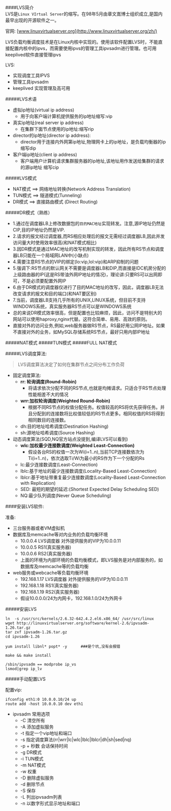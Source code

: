 ####LVS简介      
LVS是`Linux VIrtual Server`的缩写。在98年5月由章文嵩博士组织成立,是国内最早出现的开源软件之一。   

官网:
[www.linuxvirtualserver.org](http://www.linuxvirtualserver.org/zh/)       
      
LVS负载均衡调度技术是在Linux内核中实现的。使用该软件配置LVS时，不能直接配置内核中的ipvs，而需要使用ipvs的管理工具ipvsadm进行管理。也可用keeplived软件直接管理ipvs      
      
LVS:

* 实现调度工具IPVS      
* 管理工具ipvsadm     
* keeplived 实现管理及高可用      

#####LVS术语        
      
* 虚拟ip地址(virtual ip address)      
    * 用于向客户端计算机提供服务的ip地址缩写:vip        
* 真实ip地址(real server ip address)      
    * 在集群下面节点使用的ip地址:缩写rip        
* director的ip地址(director ip address):         
    * director用于连接内外网第ip地址,物理网卡上的ip地址，是负载均衡器的ip 缩写dip     
* 客户端ip地址(client ip address)      
    * 客户端用户计算机请求集群服务器的ip地址,该地址用作发送给集群的请求的源ip地址 缩写cip      
      
#####LVS模式        
      
* NAT模式 ==> 网络地址转换(Network Address Translation)       
* TUN模式 ==> 隧道模式(Tunneling)       
* DR模式  ==> 直接路由模式 (Direct Routing)       
      
#####DR模式（熟练）

* 1.通过在调度器LB上修改数据包的`目的MAC地址`实现转发。注意,源IP地址仍然是CIP,目的IP地址仍然是VIP.
* 2.请求的报文经过调度器,而RS相应处理后的报文无需经过调度器LB,因此并发访问量大时使用效率很高(和NAT模式相比)
* 3.因DR模式是通过MAC地址的改写机制实现的转发，因此所有RS节点和调度器LB只能在一个局域网LAN中(小缺点)
* 4.需要注意RS节点的VIP的绑定(lo:vip,lol:vip)和ARP抑制的问题
* 5.强调下:RS节点的默认网关不需要是调度器LB和DIP,而直接是IDC机房分配的上级路由器的IP(这是RS带油外网IP地址的情况)，理论讲:只要RS可以出网即可，不是必须要配置外网IP
* 6.由于DR模式的调度器仅进行了目的MAC地址的改写，因此，调度器LB无法改变请求的报文和目的端口(和NAT要区别)
* 7.当前，调度器LB支持几乎所有的UNIX,LINUX系统，但目前不支持WINDOWS系统，真实服务器RS节点可以是WINDOWS系统
* 总的来说DR模式效率很高，但是配置也比较麻烦，因此，访问不是特别大的网站可以使用haproxy,nginx代替。这符合简单、易用、高效的原则。
* 直接对外的访问业务,例如,web服务器做RS节点，RS最好用公网IP地址。如果不直接对外的业务，如MySQL存储系统RS节点，最好只用内部IP地址

#####NAT模式
#####TUN模式
#####FULL NAT模式

#####LVS调度算法:

>LVS调度算法决定了如何在集群节点之间分布工作负荷

* 固定调度算法:
    - **rr: 轮询调度(Round-Robin)**
        + 将请求依次分配不同的RS节点,也就是均摊请求。只适合于RS节点处理性能相差不大的情况
    - **wrr:加权轮询调度(Weighted Round-Robin)**
        + 根据不同RS节点的权值分配任务。权值较高的RS将优先获得任务。并且分配到的连接数将比权值较低的RS节点更多。相同权值的RS将得到相同数目的连接数。
    - dh:目的地址哈希调度(Destination Hashing)
    - sh:源地址哈希调度(Source Hashing)
* 动态调度算法(SQD,NQ官方站点没提到,编译LVS可以看到)
    - **wlc:加权最少连接数调度(Weighted Least-Connection)**
        + 假设各台RS的权值一次为Wi(i=1..n),当前TCP连接数依次为Ti(i=1..n)，依次选取Ti/Wi为最小的RS作为下一个分配的Rs
    - lc:最少连接数调度(Least-Connection)
    - lblc:基于地址的最少连接数调度(Locality-Based Least-Connection)
    - lblcr:基于地址带重复最少连接数调度(Locality-Based Least-Connection with Replication)
    - SED: 最短的期望的延迟:(Shortest Expected Delay Scheduling SED)
    - NQ:最少队列调度(Never Queue Scheduling)

####安装LVS软件:

准备:

* 三台服务器或者VM虚拟机
* 数据库及memcache等对内业务的负载均衡环境
    - 10.0.0.4  LVS调度器  对外提供服务的VIP为10.0.0.11
    - 10.0.0.5  RS1(真实服务器)
    - 10.0.0.6  RS2(真实服务器)
    - 上面的环境为内部环境的负载均衡模式，即LVS服务是对内部服务的，如数据库及memcache等的负载均衡
* web服务或webcache等负载均衡环境
    - 192.168.1.17  LVS调度器  对外提供服务的VIP为10.0.0.11
    - 192.168.1.18  RS1(真实服务器)
    - 192.168.1.19  RS2(真实服务器)
    - 假设10.0.0.0/24为内网卡，192.168.1.0/24为外网卡


#####安装LVS


```
ln  -s /usr/src/kernels/2.6.32-642.4.2.el6.x86_64/ /usr/src/linux
wget http://linuxvirtualserver.org/software/kernel-2.6/ipvsadm-1.26.tar.gz
tar zxf ipvsadm-1.26.tar.gz 
cd ipvsadm-1.26

yum install libnl* popt* -y      ###是个坑,没有会报错

make && make install

/sbin/ipvsadm == modprobe ip_vs
lsmod|grep ip_lv
```

#####手动配置LVS

配置vip:

```
ifconfig eth1:0 10.0.0.10/24 up
route add -host 10.0.0.10 dev eth1
```

* ipvsadm 常用选项
    * -C   清空所有
    * -A   添加虚拟服务
    * -t   指定一个vip地址和端口
    * -s   指定调度算法(rr|wrr|lc|wlc|lblc|lblcr|dh|sh|sed|nq)
    * -p + 秒数  会话保持时间  
    * -g   DR模式
    * -i   TUN模式
    * -m   NAT模式
    * -w   权重
    * -D   删除虚拟服务
    * -d   删除节点
    * -S   保存
    * -L   列出ipvsadm列表
    * -n   以数字形式显示地址和端口


